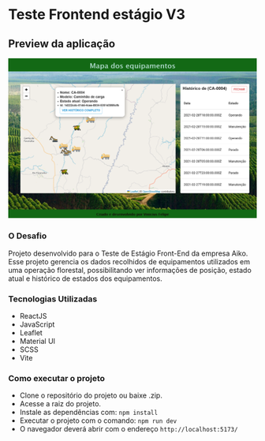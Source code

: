 # Teste Frontend estágio V3

## Preview da aplicação

<img src="src\assets\preview.png" alt="imagem de trator"/>

### O Desafio
Projeto desenvolvido para o Teste de Estágio Front-End da empresa Aiko.
Esse projeto gerencia os dados recolhidos de equipamentos utilizados em uma operação florestal, possibilitando ver informações de posição, estado atual e histórico de estados dos equipamentos.

### Tecnologias Utilizadas
* ReactJS
* JavaScript
* Leaflet
* Material UI
* SCSS
* Vite

### Como executar o projeto

* Clone o repositório do projeto ou baixe .zip.
* Acesse a raiz do projeto.
* Instale as dependências com:
`npm install`
* Executar o projeto com o comando:
`npm run dev`
* O navegador deverá abrir com o endereço `http://localhost:5173/`
